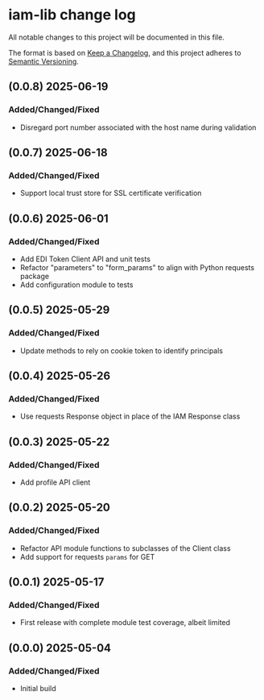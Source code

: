 # iam-lib change log
All notable changes to this project will be documented in this file.

The format is based on [Keep a Changelog](https://keepachangelog.com/en/1.0.0/),
and this project adheres to [Semantic Versioning](https://semver.org/spec/v2.0.0.html).

## (0.0.8) 2025-06-19
### Added/Changed/Fixed
- Disregard port number associated with the host name during validation

## (0.0.7) 2025-06-18
### Added/Changed/Fixed
- Support local trust store for SSL certificate verification

## (0.0.6) 2025-06-01
### Added/Changed/Fixed
- Add EDI Token Client API and unit tests
- Refactor "parameters" to "form_params" to align with Python requests package
- Add configuration module to tests


## (0.0.5) 2025-05-29
### Added/Changed/Fixed
- Update methods to rely on cookie token to identify principals

## (0.0.4) 2025-05-26
### Added/Changed/Fixed
- Use requests Response object in place of the IAM Response class 

## (0.0.3) 2025-05-22
### Added/Changed/Fixed
- Add profile API client

## (0.0.2) 2025-05-20
### Added/Changed/Fixed
- Refactor API module functions to subclasses of the Client class
- Add support for requests `params` for GET

## (0.0.1) 2025-05-17
### Added/Changed/Fixed
- First release with complete module test coverage, albeit limited

## (0.0.0) 2025-05-04
### Added/Changed/Fixed
- Initial build
